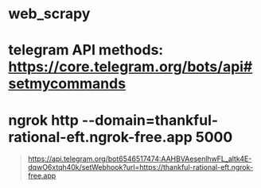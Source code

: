 # web_scrapy
# telegram API methods: https://core.telegram.org/bots/api#setmycommands
# ngrok http --domain=thankful-rational-eft.ngrok-free.app 5000
> https://api.telegram.org/bot6546517474:AAHBVAesenlhwFL_altk4E-dqwO6xtqh40k/setWebhook?url=https://thankful-rational-eft.ngrok-free.app
